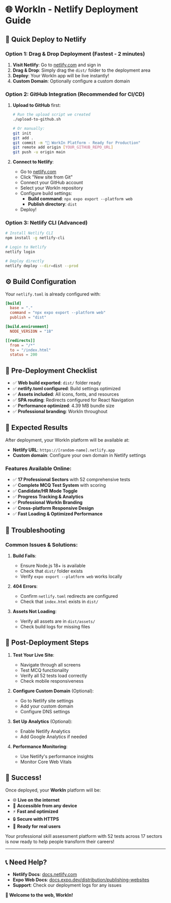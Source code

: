# 🌐 WorkIn - Netlify Deployment Guide

## 🚀 Quick Deploy to Netlify

### Option 1: Drag & Drop Deployment (Fastest - 2 minutes)

1. **Visit Netlify**: Go to [netlify.com](https://netlify.com) and sign in
2. **Drag & Drop**: Simply drag the `dist/` folder to the deployment area
3. **Deploy**: Your WorkIn app will be live instantly!
4. **Custom Domain**: Optionally configure a custom domain

### Option 2: GitHub Integration (Recommended for CI/CD)

1. **Upload to GitHub** first:
   ```bash
   # Run the upload script we created
   ./upload-to-github.sh
   
   # Or manually:
   git init
   git add .
   git commit -m "🎉 WorkIn Platform - Ready for Production"
   git remote add origin [YOUR_GITHUB_REPO_URL]
   git push -u origin main
   ```

2. **Connect to Netlify**:
   - Go to [netlify.com](https://netlify.com)
   - Click "New site from Git"
   - Connect your GitHub account
   - Select your WorkIn repository
   - Configure build settings:
     - **Build command**: `npx expo export --platform web`
     - **Publish directory**: `dist`
   - Deploy!

### Option 3: Netlify CLI (Advanced)

```bash
# Install Netlify CLI
npm install -g netlify-cli

# Login to Netlify
netlify login

# Deploy directly
netlify deploy --dir=dist --prod
```

## ⚙️ Build Configuration

Your `netlify.toml` is already configured with:

```toml
[build]
  base = "."
  command = "npx expo export --platform web"
  publish = "dist"

[build.environment]
  NODE_VERSION = "18"

[[redirects]]
  from = "/*"
  to = "/index.html"
  status = 200
```

## 🔧 Pre-Deployment Checklist

- ✅ **Web build exported**: `dist/` folder ready
- ✅ **netlify.toml configured**: Build settings optimized
- ✅ **Assets included**: All icons, fonts, and resources
- ✅ **SPA routing**: Redirects configured for React Navigation
- ✅ **Performance optimized**: 4.39 MB bundle size
- ✅ **Professional branding**: WorkIn throughout

## 🌟 Expected Results

After deployment, your WorkIn platform will be available at:
- **Netlify URL**: `https://[random-name].netlify.app`
- **Custom domain**: Configure your own domain in Netlify settings

### Features Available Online:
- ✅ **17 Professional Sectors** with 52 comprehensive tests
- ✅ **Complete MCQ Test System** with scoring
- ✅ **Candidate/HR Mode Toggle**
- ✅ **Progress Tracking & Analytics**
- ✅ **Professional WorkIn Branding**
- ✅ **Cross-platform Responsive Design**
- ✅ **Fast Loading & Optimized Performance**

## 🚨 Troubleshooting

### Common Issues & Solutions:

1. **Build Fails**:
   - Ensure Node.js 18+ is available
   - Check that `dist/` folder exists
   - Verify `expo export --platform web` works locally

2. **404 Errors**:
   - Confirm `netlify.toml` redirects are configured
   - Check that `index.html` exists in `dist/`

3. **Assets Not Loading**:
   - Verify all assets are in `dist/assets/`
   - Check build logs for missing files

## 🎯 Post-Deployment Steps

1. **Test Your Live Site**:
   - Navigate through all screens
   - Test MCQ functionality
   - Verify all 52 tests load correctly
   - Check mobile responsiveness

2. **Configure Custom Domain** (Optional):
   - Go to Netlify site settings
   - Add your custom domain
   - Configure DNS settings

3. **Set Up Analytics** (Optional):
   - Enable Netlify Analytics
   - Add Google Analytics if needed

4. **Performance Monitoring**:
   - Use Netlify's performance insights
   - Monitor Core Web Vitals

## 🎊 Success!

Once deployed, your **WorkIn** platform will be:
- 🌐 **Live on the internet**
- 📱 **Accessible from any device**
- ⚡ **Fast and optimized**
- 🔒 **Secure with HTTPS**
- 🚀 **Ready for real users**

Your professional skill assessment platform with 52 tests across 17 sectors is now ready to help people transform their careers!

---

## 📞 Need Help?

- **Netlify Docs**: [docs.netlify.com](https://docs.netlify.com)
- **Expo Web Docs**: [docs.expo.dev/distribution/publishing-websites](https://docs.expo.dev/distribution/publishing-websites)
- **Support**: Check our deployment logs for any issues

**🎉 Welcome to the web, WorkIn!**
